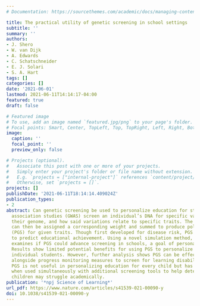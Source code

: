 ```yaml
---
# Documentation: https://sourcethemes.com/academic/docs/managing-content/

title: The practical utility of genetic screening in school settings
subtitle: ''
summary: ''
authors:
- J. Shero
- W. van Dijk
- A. Edwards
- C. Schatschneider
- E. J. Solari
- S. A. Hart
tags: []
categories: []
date: '2021-06-01'
lastmod: 2021-06-11T14:14:17-04:00
featured: true
draft: false

# Featured image
# To use, add an image named `featured.jpg/png` to your page's folder.
# Focal points: Smart, Center, TopLeft, Top, TopRight, Left, Right, BottomLeft, Bottom, BottomRight.
image:
  caption: ''
  focal_point: ''
  preview_only: false

# Projects (optional).
#   Associate this post with one or more of your projects.
#   Simply enter your project's folder or file name without extension.
#   E.g. `projects = ["internal-project"]` references `content/project/deep-learning/index.md`.
#   Otherwise, set `projects = []`.
projects: []
publishDate: '2021-06-11T18:14:14.409024Z'
publication_types:
- 2
abstract: Can genetic screening be used to personalize education for students? Genome-wide
  association studies (GWAS) screen an individual’s DNA for specific variations in
  their genome, and how said variations relate to specific traits. The variations
  can then be assigned a corresponding weight and summed to produce polygenic scores
  (PGS) for given traits. Though first developed for disease risk, PGS is now used
  to predict educational achievement. Using a novel simulation method, this paper
  examines if PGS could advance screening in schools, a goal of personalized education.
  Results show limited potential benefits for using PGS to personalize education for
  individual students. However, further analysis shows PGS can be effectively used
  alongside progress monitoring measures to screen for learning disability risk. Altogether,
  PGS is not useful in personalizing education for every child but has potential utility
  when used simultaneously with additional screening tools to help determine which
  children may struggle academically.
publication: '*npj Science of Learning*'
url_pdf: https://www.nature.com/articles/s41539-021-00090-y
doi: 10.1038/s41539-021-00090-y
---
```

